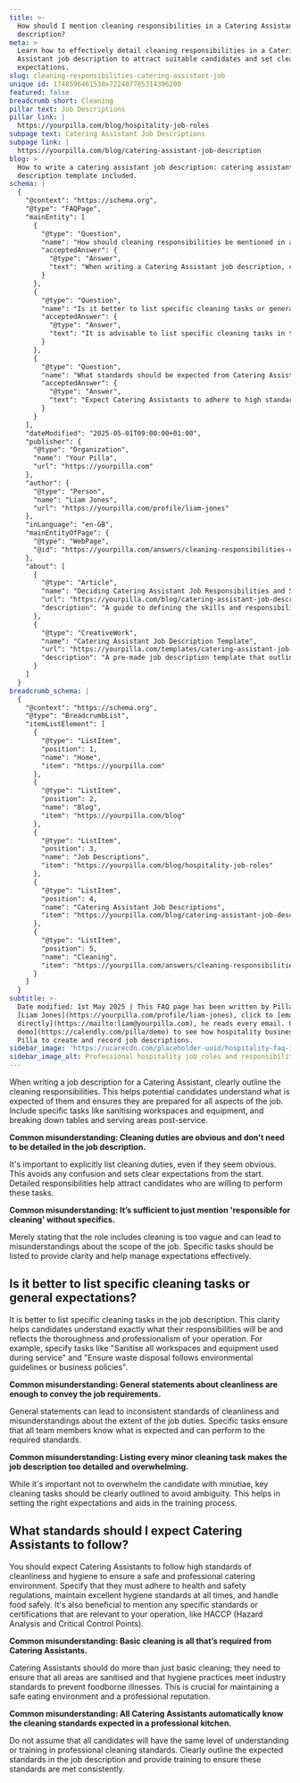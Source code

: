 ```yaml
---
title: >-
  How should I mention cleaning responsibilities in a Catering Assistant job
  description?
meta: >
  Learn how to effectively detail cleaning responsibilities in a Catering
  Assistant job description to attract suitable candidates and set clear
  expectations.
slug: cleaning-responsibilities-catering-assistant-job
unique id: 1748596461538x722407785314396200
featured: false
breadcrumb short: Cleaning
pillar text: Job Descriptions
pillar link: |
  https://yourpilla.com/blog/hospitality-job-roles
subpage text: Catering Assistant Job Descriptions
subpage link: |
  https://yourpilla.com/blog/catering-assistant-job-description
blog: >
  How to write a catering assistant job description: catering assistant job
  description template included.
schema: |
  {
    "@context": "https://schema.org",
    "@type": "FAQPage",
    "mainEntity": [
      {
        "@type": "Question",
        "name": "How should cleaning responsibilities be mentioned in a Catering Assistant job description?",
        "acceptedAnswer": {
          "@type": "Answer",
          "text": "When writing a Catering Assistant job description, clearly outline the cleaning responsibilities to ensure candidates understand the expectations. Include specific tasks such as sanitising workspaces and equipment, and breaking down tables and serving areas post-service. It's important to list these duties explicitly to avoid confusion and set clear expectations."
        }
      },
      {
        "@type": "Question",
        "name": "Is it better to list specific cleaning tasks or general expectations in a job description?",
        "acceptedAnswer": {
          "@type": "Answer",
          "text": "It is advisable to list specific cleaning tasks in the job description. This helps candidates understand their responsibilities clearly, promoting consistency and professionalism. Specify tasks such as sanitising all workspaces and equipment used during service and ensuring waste disposal complies with environmental guidelines or business policies."
        }
      },
      {
        "@type": "Question",
        "name": "What standards should be expected from Catering Assistants regarding cleanliness?",
        "acceptedAnswer": {
          "@type": "Answer",
          "text": "Expect Catering Assistants to adhere to high standards of cleanliness and hygiene, following health and safety regulations consistently. They should maintain excellent hygiene, handle food safely, and meet any specific certifications relevant to your operation, such as HACCP. Ensure these standards are communicated clearly in the job description and reinforced through training."
        }
      }
    ],
    "dateModified": "2025-05-01T09:00:00+01:00",
    "publisher": {
      "@type": "Organization",
      "name": "Your Pilla",
      "url": "https://yourpilla.com"
    },
    "author": {
      "@type": "Person",
      "name": "Liam Jones",
      "url": "https://yourpilla.com/profile/liam-jones"
    },
    "inLanguage": "en-GB",
    "mainEntityOfPage": {
      "@type": "WebPage",
      "@id": "https://yourpilla.com/answers/cleaning-responsibilities-catering-assistant-job"
    },
    "about": [
      {
        "@type": "Article",
        "name": "Deciding Catering Assistant Job Responsibilities and Skills",
        "url": "https://yourpilla.com/blog/catering-assistant-job-description",
        "description": "A guide to defining the skills and responsibilities for Catering Assistant roles, ensuring a comprehensive understanding for job-seekers."
      },
      {
        "@type": "CreativeWork",
        "name": "Catering Assistant Job Description Template",
        "url": "https://yourpilla.com/templates/catering-assistant-job-description",
        "description": "A pre-made job description template that outlines the roles and responsibilities of a Catering Assistant, including detailed cleaning tasks."
      }
    ]
  }
breadcrumb_schema: |
  {
    "@context": "https://schema.org",
    "@type": "BreadcrumbList",
    "itemListElement": [
      {
        "@type": "ListItem",
        "position": 1,
        "name": "Home",
        "item": "https://yourpilla.com"
      },
      {
        "@type": "ListItem",
        "position": 2,
        "name": "Blog",
        "item": "https://yourpilla.com/blog"
      },
      {
        "@type": "ListItem",
        "position": 3,
        "name": "Job Descriptions",
        "item": "https://yourpilla.com/blog/hospitality-job-roles"
      },
      {
        "@type": "ListItem",
        "position": 4,
        "name": "Catering Assistant Job Descriptions",
        "item": "https://yourpilla.com/blog/catering-assistant-job-description"
      },
      {
        "@type": "ListItem",
        "position": 5,
        "name": "Cleaning",
        "item": "https://yourpilla.com/answers/cleaning-responsibilities-catering-assistant-job"
      }
    ]
  }
subtitle: >-
  Date modified: 1st May 2025 | This FAQ page has been written by Pilla Founder,
  [Liam Jones](https://yourpilla.com/profile/liam-jones), click to [email Liam
  directly](https://mailto:liam@yourpilla.com), he reads every email. Or [book a
  demo](https://calendly.com/pilla/demo) to see how hospitality businesses use
  Pilla to create and record job descriptions.
sidebar_image: 'https://ucarecdn.com/placeholder-uuid/hospitality-faq-image.jpg'
sidebar_image_alt: Professional hospitality job roles and responsibilities
---
```

When writing a job description for a Catering Assistant, clearly outline the cleaning responsibilities. This helps potential candidates understand what is expected of them and ensures they are prepared for all aspects of the job. Include specific tasks like sanitising workspaces and equipment, and breaking down tables and serving areas post-service.

**Common misunderstanding: Cleaning duties are obvious and don't need to be detailed in the job description.**

It's important to explicitly list cleaning duties, even if they seem obvious. This avoids any confusion and sets clear expectations from the start. Detailed responsibilities help attract candidates who are willing to perform these tasks.

**Common misunderstanding: It’s sufficient to just mention 'responsible for cleaning' without specifics.**

Merely stating that the role includes cleaning is too vague and can lead to misunderstandings about the scope of the job. Specific tasks should be listed to provide clarity and help manage expectations effectively.

## Is it better to list specific cleaning tasks or general expectations?

It is better to list specific cleaning tasks in the job description. This clarity helps candidates understand exactly what their responsibilities will be and reflects the thoroughness and professionalism of your operation. For example, specify tasks like "Sanitise all workspaces and equipment used during service" and "Ensure waste disposal follows environmental guidelines or business policies".

**Common misunderstanding: General statements about cleanliness are enough to convey the job requirements.**

General statements can lead to inconsistent standards of cleanliness and misunderstandings about the extent of the job duties. Specific tasks ensure that all team members know what is expected and can perform to the required standards.

**Common misunderstanding: Listing every minor cleaning task makes the job description too detailed and overwhelming.**

While it's important not to overwhelm the candidate with minutiae, key cleaning tasks should be clearly outlined to avoid ambiguity. This helps in setting the right expectations and aids in the training process.

## What standards should I expect Catering Assistants to follow?

You should expect Catering Assistants to follow high standards of cleanliness and hygiene to ensure a safe and professional catering environment. Specify that they must adhere to health and safety regulations, maintain excellent hygiene standards at all times, and handle food safely. It's also beneficial to mention any specific standards or certifications that are relevant to your operation, like HACCP (Hazard Analysis and Critical Control Points).

**Common misunderstanding: Basic cleaning is all that’s required from Catering Assistants.**

Catering Assistants should do more than just basic cleaning; they need to ensure that all areas are sanitised and that hygiene practices meet industry standards to prevent foodborne illnesses. This is crucial for maintaining a safe eating environment and a professional reputation.

**Common misunderstanding: All Catering Assistants automatically know the cleaning standards expected in a professional kitchen.**

Do not assume that all candidates will have the same level of understanding or training in professional cleaning standards. Clearly outline the expected standards in the job description and provide training to ensure these standards are met consistently.
